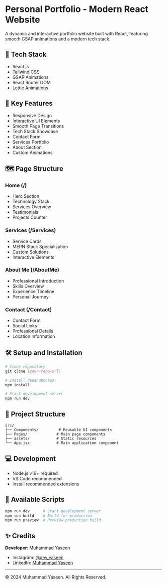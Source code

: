 # Personal Portfolio - Modern React Website

A dynamic and interactive portfolio website built with React, featuring smooth GSAP animations and a modern tech stack.

## 🚀 Tech Stack

- React.js
- Tailwind CSS
- GSAP Animations
- React Router DOM
- Lottie Animations

## 📱 Key Features

- Responsive Design
- Interactive UI Elements
- Smooth Page Transitions
- Tech Stack Showcase
- Contact Form
- Services Portfolio
- About Section
- Custom Animations

## 🗺️ Page Structure

### Home (/)
- Hero Section
- Technology Stack
- Services Overview
- Testimonials
- Projects Counter

### Services (/Services)
- Service Cards
- MERN Stack Specialization
- Custom Solutions
- Interactive Elements

### About Me (/AboutMe)
- Professional Introduction
- Skills Overview
- Experience Timeline
- Personal Journey

### Contact (/Contact)
- Contact Form
- Social Links
- Professional Details
- Location Information

## 🛠️ Setup and Installation

```bash
# Clone repository
git clone [your-repo-url]

# Install dependencies
npm install

# Start development server
npm run dev
```

## 📁 Project Structure

```
src/
├── Components/         # Reusable UI components
├── Pages/             # Main page components
├── assets/            # Static resources
└── App.jsx            # Main application component
```

## 💻 Development

- Node.js v16+ required
- VS Code recommended
- Install recommended extensions

## 🔧 Available Scripts

```bash
npm run dev      # Start development server
npm run build    # Build for production
npm run preview  # Preview production build
```

## ✨ Credits

**Developer**: Muhammad Yaseen

- Instagram: [@dev_yaseen](https://instagram.com/dev_yaseen)
- LinkedIn: [Muhammad Yaseen](https://www.linkedin.com/in/yaseenthemernstackdeveloper)

---

© 2024 Muhammad Yaseen. All Rights Reserved.